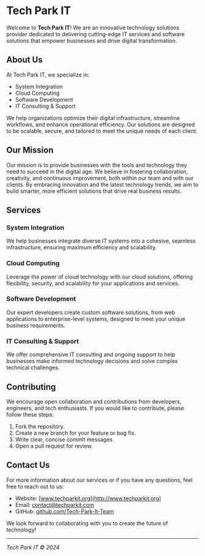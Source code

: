 # Tech Park IT

Welcome to **Tech Park IT**! We are an innovative technology solutions provider dedicated to delivering cutting-edge IT services and software solutions that empower businesses and drive digital transformation.

## About Us

At Tech Park IT, we specialize in:
- System Integration
- Cloud Computing
- Software Development
- IT Consulting & Support

We help organizations optimize their digital infrastructure, streamline workflows, and enhance operational efficiency. Our solutions are designed to be scalable, secure, and tailored to meet the unique needs of each client.

## Our Mission

Our mission is to provide businesses with the tools and technology they need to succeed in the digital age. We believe in fostering collaboration, creativity, and continuous improvement, both within our team and with our clients. By embracing innovation and the latest technology trends, we aim to build smarter, more efficient solutions that drive real business results.

## Services

### System Integration
We help businesses integrate diverse IT systems into a cohesive, seamless infrastructure, ensuring maximum efficiency and scalability.

### Cloud Computing
Leverage the power of cloud technology with our cloud solutions, offering flexibility, security, and scalability for your applications and services.

### Software Development
Our expert developers create custom software solutions, from web applications to enterprise-level systems, designed to meet your unique business requirements.

### IT Consulting & Support
We offer comprehensive IT consulting and ongoing support to help businesses make informed technology decisions and solve complex technical challenges.

## Contributing

We encourage open collaboration and contributions from developers, engineers, and tech enthusiasts. If you would like to contribute, please follow these steps:

1. Fork the repository.
2. Create a new branch for your feature or bug fix.
3. Write clear, concise commit messages.
4. Open a pull request for review.

## Contact Us

For more information about our services or if you have any questions, feel free to reach out to us:

- Website: [www.techparkit.org](http://www.techparkit.org)
- Email: contact@techparkit.com
- GitHub: [github.com/Tech-Park-It-Team](https://github.com/Tech-Park-It-Team)

We look forward to collaborating with you to create the future of technology!

---

*Tech Park IT © 2024*
